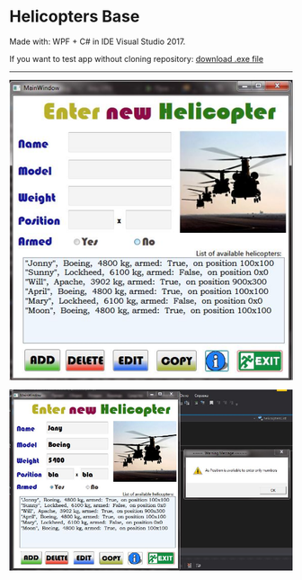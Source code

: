 # Helicopters Base

Made with: WPF + C# in IDE Visual Studio 2017.

If you want to test app without cloning repository: [download .exe file](https://github.com/cathzetjo/HelicoptersBase/blob/master/bin/Debug/Task7.exe)

***

![view the main picture](https://github.com/cathzetjo/HelicoptersBase/blob/master/img/reg.JPG)

![view the error picture](https://github.com/cathzetjo/HelicoptersBase/blob/master/img/blocking.JPG)
